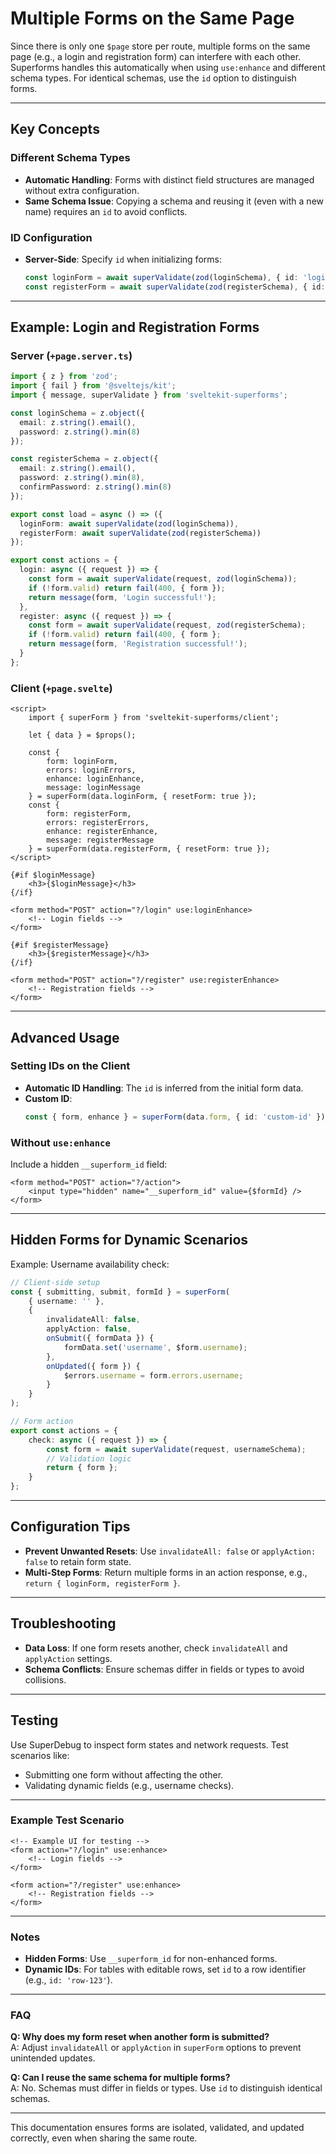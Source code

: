 # Multiple Forms on the Same Page

Since there is only one `$page` store per route, multiple forms on the same page (e.g., a login and registration form) can interfere with each other. Superforms handles this automatically when using `use:enhance` and different schema types. For identical schemas, use the `id` option to distinguish forms.

---

## Key Concepts

### Different Schema Types

- **Automatic Handling**: Forms with distinct field structures are managed without extra configuration.
- **Same Schema Issue**: Copying a schema and reusing it (even with a new name) requires an `id` to avoid conflicts.

### ID Configuration

- **Server-Side**: Specify `id` when initializing forms:
  ```typescript
  const loginForm = await superValidate(zod(loginSchema), { id: 'login' });
  const registerForm = await superValidate(zod(registerSchema), { id: 'register' });
  ```

---

## Example: Login and Registration Forms

### Server (`+page.server.ts`)

```typescript
import { z } from 'zod';
import { fail } from '@sveltejs/kit';
import { message, superValidate } from 'sveltekit-superforms';

const loginSchema = z.object({
  email: z.string().email(),
  password: z.string().min(8)
});

const registerSchema = z.object({
  email: z.string().email(),
  password: z.string().min(8),
  confirmPassword: z.string().min(8)
});

export const load = async () => ({
  loginForm: await superValidate(zod(loginSchema)),
  registerForm: await superValidate(zod(registerSchema))
});

export const actions = {
  login: async ({ request }) => {
    const form = await superValidate(request, zod(loginSchema));
    if (!form.valid) return fail(400, { form });
    return message(form, 'Login successful!');
  },
  register: async ({ request }) => {
    const form = await superValidate(request, zod(registerSchema);
    if (!form.valid) return fail(400, { form };
    return message(form, 'Registration successful!');
  }
};
```

### Client (`+page.svelte`)

```svelte
<script>
	import { superForm } from 'sveltekit-superforms/client';

	let { data } = $props();

	const {
		form: loginForm,
		errors: loginErrors,
		enhance: loginEnhance,
		message: loginMessage
	} = superForm(data.loginForm, { resetForm: true });
	const {
		form: registerForm,
		errors: registerErrors,
		enhance: registerEnhance,
		message: registerMessage
	} = superForm(data.registerForm, { resetForm: true });
</script>

{#if $loginMessage}
	<h3>{$loginMessage}</h3>
{/if}

<form method="POST" action="?/login" use:loginEnhance>
	<!-- Login fields -->
</form>

{#if $registerMessage}
	<h3>{$registerMessage}</h3>
{/if}

<form method="POST" action="?/register" use:registerEnhance>
	<!-- Registration fields -->
</form>
```

---

## Advanced Usage

### Setting IDs on the Client

- **Automatic ID Handling**: The `id` is inferred from the initial form data.
- **Custom ID**:
  ```typescript
  const { form, enhance } = superForm(data.form, { id: 'custom-id' });
  ```

### Without `use:enhance`

Include a hidden `__superform_id` field:

```svelte
<form method="POST" action="?/action">
	<input type="hidden" name="__superform_id" value={$formId} />
</form>
```

---

## Hidden Forms for Dynamic Scenarios

Example: Username availability check:

```typescript
// Client-side setup
const { submitting, submit, formId } = superForm(
	{ username: '' },
	{
		invalidateAll: false,
		applyAction: false,
		onSubmit({ formData }) {
			formData.set('username', $form.username);
		},
		onUpdated({ form }) {
			$errors.username = form.errors.username;
		}
	}
);

// Form action
export const actions = {
	check: async ({ request }) => {
		const form = await superValidate(request, usernameSchema);
		// Validation logic
		return { form };
	}
};
```

---

## Configuration Tips

- **Prevent Unwanted Resets**: Use `invalidateAll: false` or `applyAction: false` to retain form state.
- **Multi-Step Forms**: Return multiple forms in an action response, e.g., `return { loginForm, registerForm }`.

---

## Troubleshooting

- **Data Loss**: If one form resets another, check `invalidateAll` and `applyAction` settings.
- **Schema Conflicts**: Ensure schemas differ in fields or types to avoid collisions.

---

## Testing

Use SuperDebug to inspect form states and network requests. Test scenarios like:

- Submitting one form without affecting the other.
- Validating dynamic fields (e.g., username checks).

---

### Example Test Scenario

```svelte
<!-- Example UI for testing -->
<form action="?/login" use:enhance>
	<!-- Login fields -->
</form>

<form action="?/register" use:enhance>
	<!-- Registration fields -->
</form>
```

---

### Notes

- **Hidden Forms**: Use `__superform_id` for non-enhanced forms.
- **Dynamic IDs**: For tables with editable rows, set `id` to a row identifier (e.g., `id: 'row-123'`).

---

### FAQ

**Q: Why does my form reset when another form is submitted?**  
A: Adjust `invalidateAll` or `applyAction` in `superForm` options to prevent unintended updates.

**Q: Can I reuse the same schema for multiple forms?**  
A: No. Schemas must differ in fields or types. Use `id` to distinguish identical schemas.

---

This documentation ensures forms are isolated, validated, and updated correctly, even when sharing the same route.
